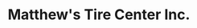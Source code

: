 ---
title: "Matthew's Tire Center Inc."
url: /wisconsin-rapids/matthews-tire-center-inc/
shop: tyres
---